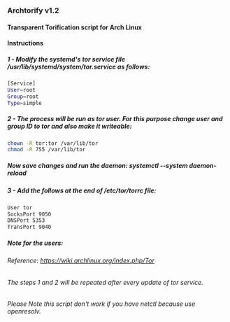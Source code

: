 ### Archtorify v1.2

#### Transparent Torification script for Arch Linux  




#### Instructions 


##### 1 - Modify the systemd's tor service file /usr/lib/systemd/system/tor.service as follows:
```bash
[Service]
User=root
Group=root
Type=simple
```

##### 2 - The process will be run as tor user. For this purpose change user and group ID to tor and also make it writeable: 
```bash
chown -R tor:tor /var/lib/tor
chmod -R 755 /var/lib/tor
```

##### Now save changes and run the daemon: systemctl --system daemon-reload


##### 3 - Add the follows at the end of /etc/tor/torrc file:
```bash
User tor
SocksPort 9050
DNSPort 5353
TransPort 9040
````


##### Note for the users:

###### Reference: https://wiki.archlinux.org/index.php/Tor 

###### The steps 1 and 2 will be repeated after every update of tor service.

###### Please Note this script don't work if you have netctl because use openresolv.
